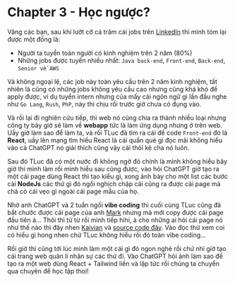 # Chapter 3 - Học ngược?

Vâng các bạn, sau khi lướt cỡ cả trăm cái jobs trên [LinkedIn](https://www.linkedin.com/feed/) thì mình tóm lại được một đống là:

 - Người ta tuyển toàn người có kinh nghiệm trên 2 năm (80%)
 - Những jobs được tuyển nhiều nhất: `Java back-end`, `Front-end`, `Back-end`, `Senior về AWS`

Và không ngoại lệ, các job này toàn yêu cầu trên 2 năm kinh nghiệm, tất nhiên là cũng có những jobs không yêu cầu cao nhưng cũng khá khó để apply được, ví dụ tuyển intern nhưng của mấy cái ngôn ngữ gì lần đầu nghe như `Go Lang`, `Rush`, `PhP`, này thì chịu rồi trước giờ chưa có đụng vào.

Và rồi lại đi nghiên cứu tiếp, thì web nó cũng chia ra thành nhiều loại nhưng công ty bây giờ sẽ làm về **webapp** tức là làm ứng dụng nhưng ở trên web. Uầy giờ làm sao để làm ta, và rồi TLuc đã tìm ra cái để code `Front-end` đó là **React**, uầy lên mạng tìm hiểu React là cái quần què gì đọc mãi không hiểu vào cả ChatGPT nó giải thích cũng vậy cái thôi kệ cha nó luôn.

Sau đó TLuc đã có một nước đi không ngờ đó chính là mình không hiểu bây giờ thì mình làm rồi mình hiểu sau cũng được, vào hỏi ChatGPT giờ tạo ra một cái page dùng React thì tạo kiểu gì, xong ảnh bày cho một list các bước cài **NodeJs** các thứ gì đó ngồi nghịch chặp cái cũng ra được cái page mà chả có cái vẹo gì ngoài cái page mẫu của họ.

Nhờ anh ChatGPT và 2 tuần ngồi **vibe coding** thì cuối cùng TLuc cũng đã bắt chước được cái page của anh [Mark](https://marknizal.vercel.app/) nhưng mà mới copy được cái page đầu tiên à... Thôi thì từ từ rồi mình tiếp hihi, à cho những ai hỏi cái page nó như thế nào thì đây nhen [Kaivian](https://kaivian.github.io/) và [source code đây](https://github.com/Kaivian/kaivian.github.io). Vào đọc thử xem coi có hiểu gì hong nhen chứ TLuc không hiểu rồi đó toàn vibe coding...

Rồi giờ thì cũng tới lúc mình làm một cái gì đó ngon nghẻ rồi chứ nhỉ giờ tạo cái trang web quản lí nhân sự các thứ đi. Vào ChatGPT hỏi ảnh làm sao để tạo ra một web dùng React + Tailwind liền và lặp tức rồi chúng ta chuyển qua chuyên đề học tập thoi!